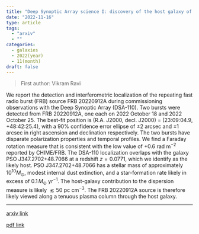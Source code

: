 ```yaml
---
title: "Deep Synoptic Array science I: discovery of the host galaxy of FRB 20220912A"
date: "2022-11-16"
type: article
tags:
  - "arxiv"
  - ""
categories:
  - galaxies
  - 2022(year)
  - 11(month)
draft: false
---
```


> First author: Vikram Ravi

 We report the detection and interferometric localization of the repeating
fast radio burst (FRB) source FRB 20220912A during commissioning observations
with the Deep Synoptic Array (DSA-110). Two bursts were detected from FRB
20220912A, one each on 2022 October 18 and 2022 October 25. The best-fit
position is (R.A. J2000, decl. J2000) = (23:09:04.9, +48:42:25.4), with a 90%
confidence error ellipse of $\pm2$ arcsec and $\pm1$ arcsec in right ascension
and declination respectively. The two bursts have disparate polarization
properties and temporal profiles. We find a Faraday rotation measure that is
consistent with the low value of $+0.6$ rad m$^{-2}$ reported by CHIME/FRB. The
DSA-110 localization overlaps with the galaxy PSO J347.2702+48.7066 at a
redshift $z=0.0771$, which we identify as the likely host. PSO
J347.2702$+$48.7066 has a stellar mass of approximately $10^{10}M_{\odot}$,
modest internal dust extinction, and a star-formation rate likely in excess of
$0.1\,M_{\odot}$ yr$^{-1}$. The host-galaxy contribution to the dispersion
measure is likely $\lesssim50$ pc cm$^{-3}$. The FRB 20220912A source is
therefore likely viewed along a tenuous plasma column through the host galaxy.

---
[arxiv link](http://arxiv.org/abs/2211.09049v1)

[pdf link](http://arxiv.org/pdf/2211.09049v1)